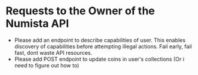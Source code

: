 # Requests to the Owner of the Numista API
- Please add an endpoint to describe capabilities of user. This enables discovery of capabilities before attempting illegal actions. Fail early, fail fast, dont waste API resources.
- Please add POST endpoint to update coins in user's collections (Or i need to figure out how to)